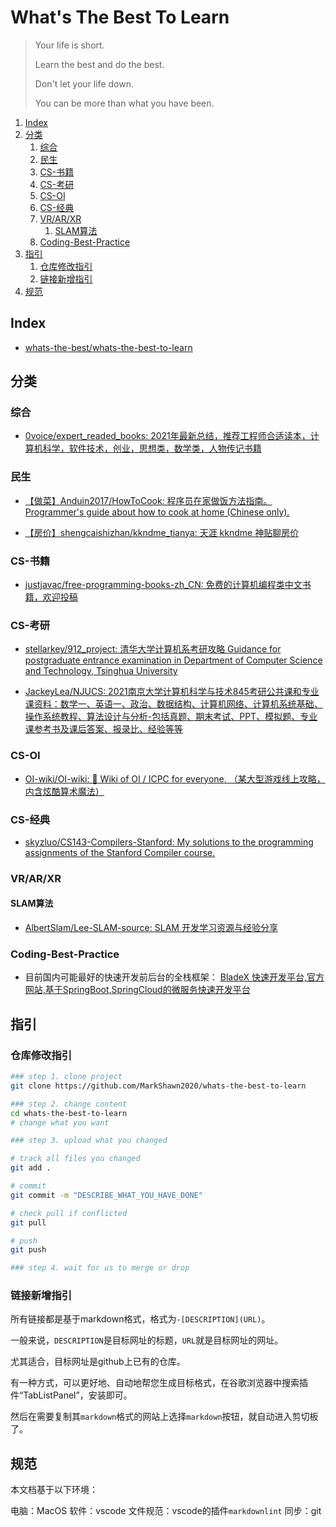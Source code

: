 # What's The Best To Learn

> Your life is short.
>
> Learn the best and do the best.
>
> Don't let your life down.
>
> You can be more than what you have been.

1. [Index](#index)
2. [分类](#分类)
    1. [综合](#综合)
    2. [民生](#民生)
    3. [CS-书籍](#cs-书籍)
    4. [CS-考研](#cs-考研)
    5. [CS-OI](#cs-oi)
    6. [CS-经典](#cs-经典)
    7. [VR/AR/XR](#vrarxr)
        1. [SLAM算法](#slam算法)
    8. [Coding-Best-Practice](#coding-best-practice)
3. [指引](#指引)
    1. [仓库修改指引](#仓库修改指引)
    2. [链接新增指引](#链接新增指引)
4. [规范](#规范)

## Index

- [whats-the-best/whats-the-best-to-learn](https://github.com/whats-the-best/whats-the-best-to-learn)

## 分类

### 综合

- [0voice/expert_readed_books: 2021年最新总结，推荐工程师合适读本，计算机科学，软件技术，创业，思想类，数学类，人物传记书籍](https://github.com/0voice/expert_readed_books)

### 民生

- [【做菜】Anduin2017/HowToCook: 程序员在家做饭方法指南。Programmer's guide about how to cook at home (Chinese only).](https://github.com/Anduin2017/HowToCook)

- [【房价】shengcaishizhan/kkndme_tianya: 天涯 kkndme 神贴聊房价](https://github.com/shengcaishizhan/kkndme_tianya)

### CS-书籍

- [justjavac/free-programming-books-zh_CN: 免费的计算机编程类中文书籍，欢迎投稿](https://github.com/justjavac/free-programming-books-zh_CN)

### CS-考研

- [stellarkey/912_project: 清华大学计算机系考研攻略 Guidance for postgraduate entrance examination in Department of Computer Science and Technology, Tsinghua University](https://github.com/stellarkey/912_project)

- [JackeyLea/NJUCS: 2021南京大学计算机科学与技术845考研公共课和专业课资料：数学一、英语一、政治、数据结构、计算机网络、计算机系统基础、操作系统教程、算法设计与分析-包括真题、期末考试、PPT、模拟题、专业课参考书及课后答案、报录比、经验等等](https://github.com/JackeyLea/NJUCS)

### CS-OI

- [OI-wiki/OI-wiki: :star2: Wiki of OI / ICPC for everyone. （某大型游戏线上攻略，内含炫酷算术魔法）](https://github.com/OI-wiki/OI-wiki)

### CS-经典

- [skyzluo/CS143-Compilers-Stanford: My solutions to the programming assignments of the Stanford Compiler course.](https://github.com/skyzluo/CS143-Compilers-Stanford)

### VR/AR/XR

#### SLAM算法

- [AlbertSlam/Lee-SLAM-source: SLAM 开发学习资源与经验分享](https://github.com/AlbertSlam/Lee-SLAM-source#%E5%85%A5%E9%97%A8)

### Coding-Best-Practice

- 目前国内可能最好的快速开发前后台的全栈框架： [BladeX 快速开发平台,官方网站,基于SpringBoot,SpringCloud的微服务快速开发平台](https://bladex.vip/#/)

## 指引

### 仓库修改指引

```sh
### step 1. clone project
git clone https://github.com/MarkShawn2020/whats-the-best-to-learn

### step 2. change content
cd whats-the-best-to-learn
# change what you want

### step 3. upload what you changed

# track all files you changed
git add .

# commit 
git commit -m "DESCRIBE_WHAT_YOU_HAVE_DONE"

# check pull if conflicted
git pull

# push
git push

### step 4. wait for us to merge or drop
```

### 链接新增指引

所有链接都是基于markdown格式，格式为`-[DESCRIPTION](URL)`。

一般来说，`DESCRIPTION`是目标网址的标题，`URL`就是目标网址的网址。

尤其适合，目标网址是github上已有的仓库。

有一种方式，可以更好地、自动地帮您生成目标格式，在谷歌浏览器中搜索插件“TabListPanel”，安装即可。

然后在需要复制其`markdown`格式的网站上选择`markdown`按钮，就自动进入剪切板了。

## 规范

本文档基于以下环境：

电脑：MacOS
软件：vscode
文件规范：vscode的插件`markdownlint`
同步：git

